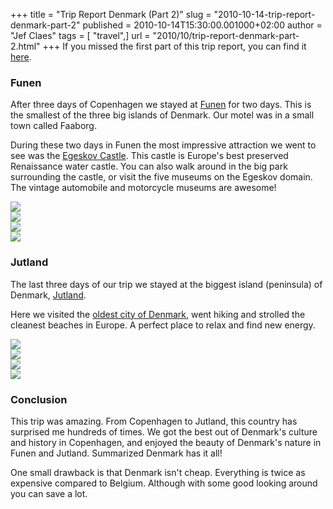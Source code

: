 +++
title = "Trip Report Denmark (Part 2)"
slug = "2010-10-14-trip-report-denmark-part-2"
published = 2010-10-14T15:30:00.001000+02:00
author = "Jef Claes"
tags = [ "travel",]
url = "2010/10/trip-report-denmark-part-2.html"
+++
If you missed the first part of this trip report, you can find it
[here](https://jefclaes.be/2010/10/trip-report-denmark-part-1.html).  
### Funen  
  
After three days of Copenhagen we stayed at
[Funen](http://en.wikipedia.org/wiki/Funen) for two days. This is the
smallest of the three big islands of Denmark. Our motel was in a small
town called Faaborg.  
  
During these two days in Funen the most impressive attraction we went to
see was the [Egeskov
Castle](http://en.wikipedia.org/wiki/Egeskov_Castle). This castle is
Europe's best preserved Renaissance water castle. You can also walk
around in the big park surrounding the castle, or visit the five museums
on the Egeskov domain. The vintage automobile and motorcycle museums are
awesome!  
  
[![](/post/images/thumbnails/2010-10-14-trip-report-denmark-part-2-Faaborg_068.JPG)](/post/images/2010-10-14-trip-report-denmark-part-2-Faaborg_068.JPG)  
[![](/post/images/thumbnails/2010-10-14-trip-report-denmark-part-2-Faaborg_103.JPG)](/post/images/2010-10-14-trip-report-denmark-part-2-Faaborg_103.JPG)  
[![](/post/images/thumbnails/2010-10-14-trip-report-denmark-part-2-Faaborg_111.JPG)](/post/images/2010-10-14-trip-report-denmark-part-2-Faaborg_111.JPG)  
[![](/post/images/thumbnails/2010-10-14-trip-report-denmark-part-2-Faaborg_112.JPG)](/post/images/2010-10-14-trip-report-denmark-part-2-Faaborg_112.JPG)  
  
### Jutland  
  
The last three days of our trip we stayed at the biggest island
(peninsula) of Denmark,
[Jutland](http://en.wikipedia.org/wiki/Jutland).  
  
Here we visited the [oldest city of
Denmark](http://en.wikipedia.org/wiki/Ribe), went hiking and strolled
the cleanest beaches in Europe. A perfect place to relax and find new
energy.  
  
[![](/post/images/thumbnails/2010-10-14-trip-report-denmark-part-2-Blaavand_020.jpg)](/post/images/2010-10-14-trip-report-denmark-part-2-Blaavand_020.jpg)  
[![](/post/images/thumbnails/2010-10-14-trip-report-denmark-part-2-Blaavand_036.jpg)](/post/images/2010-10-14-trip-report-denmark-part-2-Blaavand_036.jpg)  
[![](/post/images/thumbnails/2010-10-14-trip-report-denmark-part-2-Blaavand_066.JPG)](/post/images/2010-10-14-trip-report-denmark-part-2-Blaavand_066.JPG)  
[![](/post/images/thumbnails/2010-10-14-trip-report-denmark-part-2-Blaavand_143.JPG)](/post/images/2010-10-14-trip-report-denmark-part-2-Blaavand_143.JPG)  
  
### Conclusion  
  
This trip was amazing. From Copenhagen to Jutland, this country has
surprised me hundreds of times. We got the best out of Denmark's culture
and history in Copenhagen, and enjoyed the beauty of Denmark's nature in
Funen and Jutland. Summarized Denmark has it all!  
  
One small drawback is that Denmark isn't cheap. Everything is twice as
expensive compared to Belgium. Although with some good looking around
you can save a lot.  